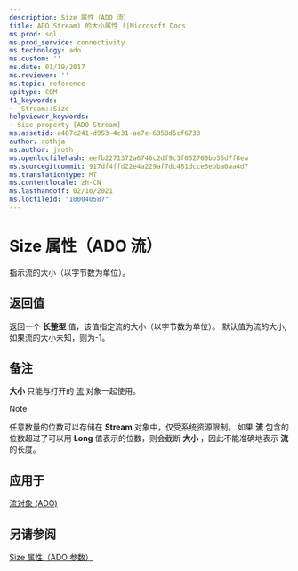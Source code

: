```yaml
---
description: Size 属性（ADO 流）
title: ADO Stream) 的大小属性 (|Microsoft Docs
ms.prod: sql
ms.prod_service: connectivity
ms.technology: ado
ms.custom: ''
ms.date: 01/19/2017
ms.reviewer: ''
ms.topic: reference
apitype: COM
f1_keywords:
- _Stream::Size
helpviewer_keywords:
- Size property [ADO Stream]
ms.assetid: a487c241-d953-4c31-ae7e-6358d5cf6733
author: rothja
ms.author: jroth
ms.openlocfilehash: eefb2271372a6746c2df9c3f052760bb35d7f8ea
ms.sourcegitcommit: 917df4ffd22e4a229af7dc481dcce3ebba0aa4d7
ms.translationtype: MT
ms.contentlocale: zh-CN
ms.lasthandoff: 02/10/2021
ms.locfileid: "100040587"
---
```

# <a name="size-property-ado-stream"></a>Size 属性（ADO 流）
指示流的大小（以字节数为单位）。  
  
## <a name="return-values"></a>返回值  
 返回一个 **长整型** 值，该值指定流的大小（以字节数为单位）。 默认值为流的大小; 如果流的大小未知，则为-1。  
  
## <a name="remarks"></a>备注  
 **大小** 只能与打开的 [流](./stream-object-ado.md) 对象一起使用。  
  
> [!NOTE]
>  任意数量的位数可以存储在 **Stream** 对象中，仅受系统资源限制。 如果 **流** 包含的位数超过了可以用 **Long** 值表示的位数，则会截断 **大小** ，因此不能准确地表示 **流** 的长度。  
  
## <a name="applies-to"></a>应用于  
 [流对象 (ADO)](./stream-object-ado.md)  
  
## <a name="see-also"></a>另请参阅  
 [Size 属性（ADO 参数）](./size-property-ado-parameter.md)
